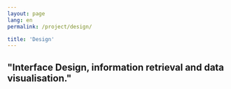 ```yaml
---
layout: page
lang: en
permalink: /project/design/

title: 'Design'
---
```


## "Interface Design, information retrieval and data visualisation."

